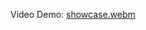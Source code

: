 Video Demo: [showcase.webm](https://github.com/danishhansari/vistaar-assignment/assets/80449860/8279846a-27ff-4e58-8d8a-56b5a80dbfd2)
